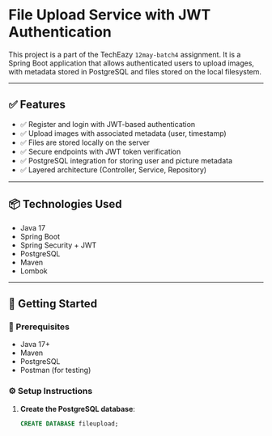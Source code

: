 # File Upload Service with JWT Authentication

This project is a part of the TechEazy `12may-batch4` assignment. It is a Spring Boot application that allows authenticated users to upload images, with metadata stored in PostgreSQL and files stored on the local filesystem.

---

## ✅ Features

- ✅ Register and login with JWT-based authentication
- ✅ Upload images with associated metadata (user, timestamp)
- ✅ Files are stored locally on the server
- ✅ Secure endpoints with JWT token verification
- ✅ PostgreSQL integration for storing user and picture metadata
- ✅ Layered architecture (Controller, Service, Repository)

---

## 📦 Technologies Used

- Java 17
- Spring Boot
- Spring Security + JWT
- PostgreSQL
- Maven
- Lombok

---

## 🚀 Getting Started

### 🔧 Prerequisites

- Java 17+
- Maven
- PostgreSQL
- Postman (for testing)

### ⚙️ Setup Instructions

1. **Create the PostgreSQL database**:
   ```sql
   CREATE DATABASE fileupload;
